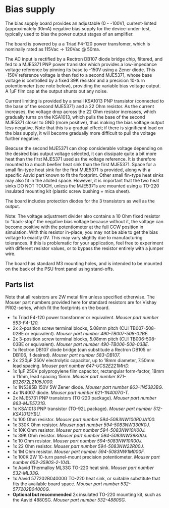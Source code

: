 # Bias supply

The bias supply board provides an adjustable (0 - -100V), current-limted
(approximately 30mA) negative bias supply for the device-under-test, typically
used to bias the power output stages of an amplifier.

The board is powered by a a Triad F4-120 power transfomer, which is nominally
rated as 115Vac -> 120Vac @ 50ma.

The AC input is rectified by a Rectron DB107 diode bridge chip, filtered, and
fed to a MJE5371 PNP power transistor which provides a low-impedance voltage
reference by pinning its base to -150V using a Zener diode.  This -150V reference
voltage is then fed to a second MJE5371, whose base voltage is controlled by a
fixed 39K resistor and a precision 10-turn potentiometer (see note below),
providing the variable bias voltage output.  A 1µF film cap at the output shunts
out any noise.

Current limiting is provided by a small KSA1013 PNP transistor (connected to the
base of the second MJE5371) and a 22 Ohm resistor.  As the current increases, the
voltage drop across the 22 Ohm resistor increases, which gradually turns on the
KSA1013, which pulls the base of the second MJE5371 closer to GND (more positive),
thus making the bias voltage output less negative.  Note that this is a gradual
effect; if there is significant load on the bias supply, it will become gradually
more difficult to pull the voltage further negative.

Beacuse the second MJE5371 can drop considerable voltage depending on the desired
bias output voltage selected, it can dissipate quite a bit more heat than the first
MJE5371 used as the voltage reference.  It is therefore mounted to a much beefier
heat sink than the first MJE5371.  Space for a small fin-type heat sink for the
first MJE5371 is provided, along with a specific Aavid part known to fit the
footprint.  Other small fin-type heat sinks may also fit in the alloted space.
However, it is important that the two heat sinks DO NOT TOUCH, unless the MJE5371s
are mounted using a TO-220 insulated mounting kit (plastic screw bushing + mica sheet).

The board includes protection diodes for the 3 transistors as well as the output.

Note: The voltage adjustment divider also contains a 10 Ohm fixed resistor to "back-stop"
the negative bias voltage because without it, the voltage can become positive with
the potentiometer at the full CCW position in simulation.  With this resistor in-place,
you may not be able to get the bias voltage to exactly 0V.  This may vary slightly
due to manufacturing tolerances.  If this is problematic for your application, feel
free to experiment with different resistor values, or to bypass the resistor entirely
with a jumper wire.

The board has standard M3 mounting holes, and is intended to be mounted on the
back of the PSU front panel using stand-offs.

## Parts list

Note that all resistors are 2W metal film unless specified otherwise.  The Mouser
part numbers provided here for standard resistors are for Vishay PR02-series, which
fit the footprints on the board.

* 1x Triad F4-120 power transformer or equivalent.
_Mouser part number 553-F4-120._
* 2x 2-position screw terminal blocks, 5.08mm pitch (CUI TB007-508-02BE or equivalent).
_Mouser part number 490-TB007-508-02BE._
* 2x 3-position screw terminal blocks, 5.08mm pitch (CUI TB006-508-03BE or equivalent).
_Mouser part number 490-TB006-508-03BE._
* 1x Rectron DB107 diode bridge (can substitude a Rectron DB105 or DB106, if desired).
_Mouser part number 583-DB107._
* 2x 220µF 250V electrolytic capacitor, up to 18mm diameter, 7.50mm lead spacing.
_Mouser part number 647-UCS2E221MHD._
* 1x 1µF 250V polypropylene film capacitor, rectangular form-factor, 18mm x 11mm, lead
spacing 15mm.
_Mouser part number 871-B32672L2105J000._
* 1x 1N5385B 150V 5W Zener diode.
_Mouser part number 863-1N5383BG._
* 4x 1N4007 diode.
_Mouser part number 621-1N4007G-T._
* 2x MJE5731 PNP transistors (TO-220 package).
_Mouser part number 863-MJE5731G._
* 1x KSA1013 PNP transistor (TO-92L package).
_Mouser part number 512-KSA1013YBU._
* 1x 100 Ohm resistor.
_Mouser part number 594-5083NW100R0JA100._
* 1x 330K Ohm resistor.
_Mouser part number 594-5083NW330K0J._
* 1x 10K Ohm resistor.
_Mouser part number 594-5083NW10K00J._
* 1x 39K Ohm resistor.
_Mouser part number 594-5083NW39K00J._
* 1x 10 Ohm resistor.
_Mouser part number 594-5083NW10R00J._
* 1x 22 Ohm resistor.
_Mouser part number 594-5083NW22R00J._
* 1x 1M Ohm resistor.
_Mouser part number 594-5083NW1M000F._
* 1x 100K 2W 10-turn panel-mount precision potentiometer.
_Mouser part number 652-3590S-2-104L._
* 1x Aavid Thermalloy ML33G TO-220 heat sink.
_Mouser part number 532-ML33G._
* 1x Aavid 577202B04000G TO-220 heat sink, or suitable substitute that
fits the available board space.
_Mouser part number 532-577202B04000G._
* **Optional but recommended** 2x insulated TO-220 mounting kit, such as
the Aavid 4880SG.
_Mouser part number 532-4880SG._
